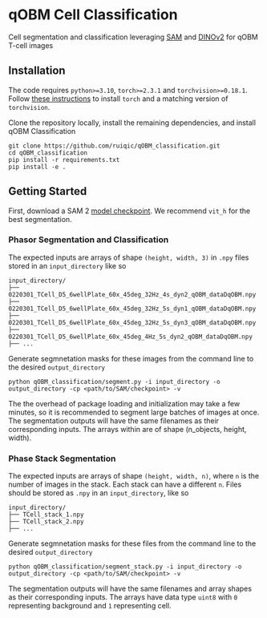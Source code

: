 # qOBM Cell Classification

Cell segmentation and classification leveraging [SAM](https://github.com/facebookresearch/segment-anything) and [DINOv2](https://github.com/facebookresearch/dinov2) for qOBM T-cell images

## Installation

The code requires `python>=3.10`, `torch>=2.3.1` and `torchvision>=0.18.1`. Follow [these instructions](https://pytorch.org/get-started/locally/) to install `torch` and a matching version of `torchvision`.


Clone the repository locally, install the remaining dependencies, and install qOBM Classification

```console
git clone https://github.com/ruiqic/qOBM_classification.git
cd qOBM_classification
pip install -r requirements.txt
pip install -e .
```

## Getting Started

First, download a SAM 2 [model checkpoint](https://github.com/facebookresearch/segment-anything-2/tree/main?tab=readme-ov-file#download-checkpoints). We recommend `vit_h` for the best segmentation.

### Phasor Segmentation and Classification

The expected inputs are arrays of shape `(height, width, 3)` in `.npy` files stored in an `input_directory` like so 

```
input_directory/
├── 0220301_TCell_D5_6wellPlate_60x_45deg_32Hz_4s_dyn2_qOBM_dataDqOBM.npy
├── 0220301_TCell_D5_6wellPlate_60x_45deg_32Hz_5s_dyn1_qOBM_dataDqOBM.npy
├── 0220301_TCell_D5_6wellPlate_60x_45deg_32Hz_5s_dyn3_qOBM_dataDqOBM.npy
├── 0220301_TCell_D5_6wellPlate_60x_45deg_4Hz_5s_dyn2_qOBM_dataDqOBM.npy
├── ...
```

Generate segmnetation masks for these images from the command line to the desired `output_directory`

```console
python qOBM_classification/segment.py -i input_directory -o output_directory -cp <path/to/SAM/checkpoint> -v
```

The the overhead of package loading and initialization may take a few minutes, so it is recommended to segment large batches of images at once. The segmentation outputs will have the same filenames as their corresponding inputs. The arrays within are of shape (n_objects, height, width).

### Phase Stack Segmentation

The expected inputs are arrays of shape `(height, width, n)`, where `n` is the number of images in the stack. Each stack can have a different `n`. Files should be stored as `.npy` in an `input_directory`, like so 

```
input_directory/
├── TCell_stack_1.npy
├── TCell_stack_2.npy
├── ...
```

Generate segmnetation masks for these files from the command line to the desired `output_directory`

```console
python qOBM_classification/segment_stack.py -i input_directory -o output_directory -cp <path/to/SAM/checkpoint> -v
```

The segmentation outputs will have the same filenames and array shapes as their corresponding inputs. The arrays have data type `uint8` with `0` representing background and `1` representing cell.
